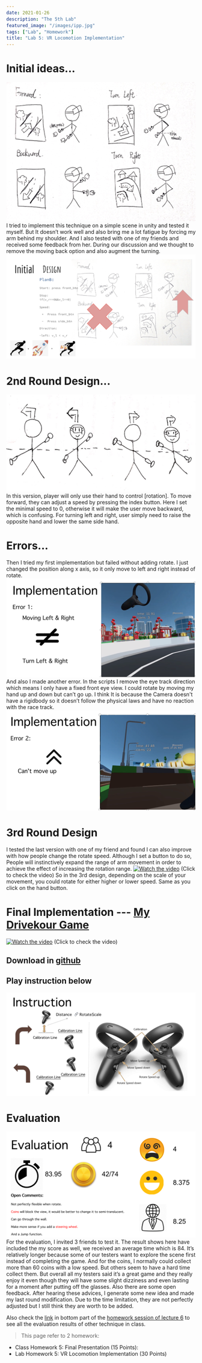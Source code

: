 ```yaml
---
date: 2021-01-26
description: "The 5th Lab"
featured_image: "/images/ipp.jpg"
tags: ["Lab", "Homework"]
title: "Lab 5: VR Locomotion Implementation"
---
```

# Initial ideas...
![rocketer](/images/courses/igd301/P4/rocketer.JPG)  
I tried to implement this technique on a simple scene in unity and tested it myself.  But It doesn’t work well and also bring me a lot fatigue by forcing my arm behind my shoulder. And I also tested with one of my friends and received some feedback from her. During our discussion and we thought to remove the moving back option and also augment the turning. 
![rocketer](/images/courses/igd301/P5/initial.png)   
# 2nd Round Design...
![drive](/images/courses/igd301/P5/2nd.JPG)   
In this version, player will only use their hand to control [rotation]. To move forward, they can adjust a speed by pressing the index button. Here I set the minimal speed to 0, otherwise it will make the user move backward, which is confusing.
For turning left and right, user simply need to raise the opposite hand and lower the same side hand. 
# Errors...
Then I tried my first implementation but failed without adding rotate. I just changed the position along x axis, so it only move to left and right instead of rotate.
![err](/images/courses/igd301/P5/error1.png)   
And also I made another error. In the scripts I remove the eye track direction which means I only have a fixed front eye view. I could rotate by moving my hand up and down but can’t go up. I think It is because the Camera doesn't have a rigidbody so it doesn’t follow the physical laws and have no reaction with the race track.
![err](/images/courses/igd301/P5/error2.png)   
# 3rd Round Design
I tested the last version with one of my friend and found I can also improve with how people change the rotate speed. Although I set a button to do so, People will instinctively expand the range of arm movement in order to achieve the effect of increasing the rotation range.
[![Watch the video](http://img.youtube.com/vi/OVQjoorfXuc/0.jpg)](https://youtu.be/OVQjoorfXuc) (Click to check the video)
So in the 3rd design, depending on the scale of your movement, you could rotate for either higher or lower speed.  Same as you click on the hand button.


# Final Implementation --- [My Drivekour Game](https://www.youtube.com/watch?v=wKmwVckSEc8)
[![Watch the video](http://img.youtube.com/vi/wKmwVckSEc8/0.jpg)](https://www.youtube.com/watch?v=wKmwVckSEc8) (Click to check the video)

## Download in [github](https://github.com/winsa24/VRParkou)
## Play instruction below
![ins](/images/courses/igd301/P5/instruction.png)  

# Evaluation
![eva](/images/courses/igd301/L6/myEva.png) 
For the evaluation, I invited 3 friends to test it. The result shows here have included the my score as well, we received an average time which is 84. It’s relatively longer because some of our testers want to explore the scene first instead of completing the game. 
And for the coins, I normally could collect more than 60 coins with a low speed. But others seem to have a hard time collect them. 
But overall all my testers said it’s a great game and they really enjoy it even though they will have some slight dizziness and even lasting for a moment after putting off the glasses.
Also there are some open feedback. After hearing these advices, I generate some new idea and made my last round modification. Due to the time limitation, they are not perfectly adjusted but I still think they are worth to be added. 

Also check the [link](https://docs.google.com/spreadsheets/d/1nyN5LNyy9K-Y8r42lRNUAHox2v9lciUemNRiK5wMjwE/edit#gid=0) in bottom part of the [homework session of lecture 6](https://winsa24.github.io/courses/igd301/l6/) to see all the evaluation results of other technique in class.  


>This page refer to 2 homework:
 - Class Homework 5: Final Presentation (15 Points):
 - Lab Homework 5: VR Locomotion Implementation (30 Points)
